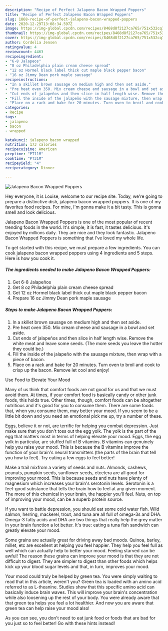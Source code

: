 ```yaml
---
description: "Recipe of Perfect Jalapeno Bacon Wrapped Poppers"
title: "Recipe of Perfect Jalapeno Bacon Wrapped Poppers"
slug: 1868-recipe-of-perfect-jalapeno-bacon-wrapped-poppers
date: 2020-12-29T13:08:34.597Z
image: https://img-global.cpcdn.com/recipes/8468d8f2127ca765/751x532cq70/jalapeno-bacon-wrapped-poppers-recipe-main-photo.jpg
thumbnail: https://img-global.cpcdn.com/recipes/8468d8f2127ca765/751x532cq70/jalapeno-bacon-wrapped-poppers-recipe-main-photo.jpg
cover: https://img-global.cpcdn.com/recipes/8468d8f2127ca765/751x532cq70/jalapeno-bacon-wrapped-poppers-recipe-main-photo.jpg
author: Cordelia Jensen
ratingvalue: 4
reviewcount: 4463
recipeingredient:
- "6-8 Jalapeos"
- "8 oz Philadelphia plain cream cheese spread"
- "12 oz Hormel black label thick cut maple black pepper bacon"
- "16 oz Jimmy Dean pork maple sausage"
recipeinstructions:
- "In a skillet brown sausage on medium high and then set aside."
- "Pre heat oven 350. Mix cream cheese and sausage in a bowl and set aside."
- "Cut ends of jalapeños and then slice in half length wise. Remove the white meat and leave some seeds. (The more seeds you leave the hotter they could be.)"
- "Fill the inside of the jalapeño with the sausage mixture, then wrap with a piece of bacon."
- "Place on a rack and bake for 20 minutes. Turn oven to broil and cook to crisp up the bacon. Remove let cool and enjoy!"
categories:
- Recipe
tags:
- jalapeno
- bacon
- wrapped

katakunci: jalapeno bacon wrapped 
nutrition: 173 calories
recipecuisine: American
preptime: "PT11M"
cooktime: "PT31M"
recipeyield: "4"
recipecategory: Dinner

---
```



![Jalapeno Bacon Wrapped Poppers](https://img-global.cpcdn.com/recipes/8468d8f2127ca765/751x532cq70/jalapeno-bacon-wrapped-poppers-recipe-main-photo.jpg)

Hey everyone, it is Louise, welcome to our recipe site. Today, we're going to prepare a distinctive dish, jalapeno bacon wrapped poppers. It is one of my favorites food recipes. For mine, I'm gonna make it a bit tasty. This is gonna smell and look delicious.

Jalapeno Bacon Wrapped Poppers is one of the most popular of recent trending foods in the world. It's simple, it is fast, it tastes delicious. It's enjoyed by millions daily. They are nice and they look fantastic. Jalapeno Bacon Wrapped Poppers is something that I've loved my whole life.




To get started with this recipe, we must prepare a few ingredients. You can cook jalapeno bacon wrapped poppers using 4 ingredients and 5 steps. Here is how you cook it.

<!--inarticleads1-->

##### The ingredients needed to make Jalapeno Bacon Wrapped Poppers:

1. Get 6-8 Jalapeños
1. Get 8 oz Philadelphia plain cream cheese spread
1. Get 12 oz Hormel black label thick cut maple black pepper bacon
1. Prepare 16 oz Jimmy Dean pork maple sausage




<!--inarticleads2-->

##### Steps to make Jalapeno Bacon Wrapped Poppers:

1. In a skillet brown sausage on medium high and then set aside.
1. Pre heat oven 350. Mix cream cheese and sausage in a bowl and set aside.
1. Cut ends of jalapeños and then slice in half length wise. Remove the white meat and leave some seeds. (The more seeds you leave the hotter they could be.)
1. Fill the inside of the jalapeño with the sausage mixture, then wrap with a piece of bacon.
1. Place on a rack and bake for 20 minutes. Turn oven to broil and cook to crisp up the bacon. Remove let cool and enjoy!




Use Food to Elevate Your Mood


Many of us think that comfort foods are not good for us and that we must avoid them. At times, if your comfort food is basically candy or other junk foods, this holds true. Other times, though, comfort foods can be altogether nutritious and it's good for you to consume them. There are some foods that, when you consume them, may better your mood. If you seem to be a little bit down and you need an emotional pick me up, try a number of these.

Eggs, believe it or not, are terrific for helping you combat depression. Just make sure that you don't toss out the egg yolk. The yolk is the part of the egg that matters most in terms of helping elevate your mood. Eggs, the egg yolk in particular, are stuffed full of B vitamins. B vitamins can genuinely help you raise your mood. This is because the B vitamins improve the function of your brain's neural transmitters (the parts of the brain that tell you how to feel). Try eating a few eggs to feel better!

Make a trail mixfrom a variety of seeds and nuts. Almonds, cashews, peanuts, pumpkin seeds, sunflower seeds, etcetera are all good for improving your mood. This is because seeds and nuts have plenty of magnesium which increases your brain's serotonin levels. Serotonin is a feel-good substance that tells the brain how to feel at any given moment. The more of this chemical in your brain, the happier you'll feel. Nuts, on top of improving your mood, can be a superb protein source.

If you want to battle depression, you should eat some cold water fish. Wild salmon, herring, mackerel, trout, and tuna are all full of omega-3s and DHA. Omega-3 fatty acids and DHA are two things that really help the grey matter in your brain function a lot better. It's true: eating a tuna fish sandwich can greatly elevate your mood. 

Some grains are actually great for driving away bad moods. Quinoa, barley, millet, etc are excellent at helping you feel happier. They help you feel full as well which can actually help to better your mood. Feeling starved can be awful! The reason these grains can improve your mood is that they are not difficult to digest. They are simpler to digest than other foods which helps kick up your blood sugar levels and that, in turn, improves your mood.

Your mood could truly be helped by green tea. You were simply waiting to read that in this article, weren't you? Green tea is loaded with an amino acid referred to as L-theanine. Studies show that this specific amino acid can basically induce brain waves. This will improve your brain's concentration while also loosening up the rest of your body. You were already aware that that green tea helps you feel a lot healthier. And now you are aware that green tea can help raise your mood also!

As you can see, you don't need to eat junk food or foods that are bad for you just so to feel better! Go  with  these hints  instead!

